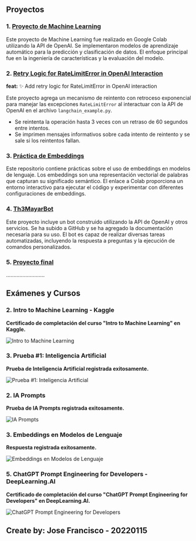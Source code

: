## Proyectos

### 1. [Proyecto de Machine Learning](https://colab.research.google.com/drive/12HeUni1xLzBpT8iDDgnKnYxaG1tXbDBN)

Este proyecto de Machine Learning fue realizado en Google Colab utilizando la API de OpenAI. Se implementaron modelos de aprendizaje automático para la predicción y clasificación de datos. El enfoque principal fue en la ingeniería de características y la evaluación del modelo.

### 2. [Retry Logic for RateLimitError in OpenAI Interaction](https://drive.google.com/file/d/14ZOAXXT3WxcAS6lTzzt5wqzmOp7pKnaa/view?usp=sharing)

**feat:** ✨ Add retry logic for RateLimitError in OpenAI interaction

Este proyecto agrega un mecanismo de reintento con retroceso exponencial para manejar las excepciones `RateLimitError` al interactuar con la API de OpenAI en el archivo `langchain_example.py`.

- Se reintenta la operación hasta 3 veces con un retraso de 60 segundos entre intentos.
- Se imprimen mensajes informativos sobre cada intento de reintento y se sale si los reintentos fallan.

### 3. [Práctica de Embeddings](https://github.com/Th3Mayar/embeddings_practice)

Este repositorio contiene prácticas sobre el uso de embeddings en modelos de lenguaje. Los embeddings son una representación vectorial de palabras que capturan su significado semántico. El enlace a Colab proporciona un entorno interactivo para ejecutar el código y experimentar con diferentes configuraciones de embeddings.

### 4. [Th3MayarBot](https://github.com/Th3Mayar/Th3MayarBot)

Este proyecto incluye un bot construido utilizando la API de OpenAI y otros servicios. Se ha subido a GitHub y se ha agregado la documentación necesaria para su uso. El bot es capaz de realizar diversas tareas automatizadas, incluyendo la respuesta a preguntas y la ejecución de comandos personalizados.

### 5. [Proyecto final]()

..........................

## Exámenes y Cursos

### 2. Intro to Machine Learning - Kaggle

**Certificado de completación del curso "Intro to Machine Learning" en Kaggle.**

![Intro to Machine Learning](https://github.com/user-attachments/assets/462e79c1-9282-47c5-ac52-9aa841b51e70)

### 3. Prueba #1: Inteligencia Artificial

**Prueba de Inteligencia Artificial registrada exitosamente.**

![Prueba #1: Inteligencia Artificial](https://github.com/user-attachments/assets/cf423d9f-c84a-4708-859e-4da13a0988f0)

### 2. IA Prompts

**Prueba de IA Prompts registrada exitosamente.**

![IA Prompts](https://github.com/user-attachments/assets/88c16569-b5ab-4b2a-85f1-a09895e7877f)

### 3. Embeddings en Modelos de Lenguaje

**Respuesta registrada exitosamente.**

![Embeddings en Modelos de Lenguaje](https://github.com/user-attachments/assets/fc39cee6-6afd-4ff2-b9bc-86bb097fee7f)

### 5. ChatGPT Prompt Engineering for Developers - DeepLearning.AI

**Certificado de completación del curso "ChatGPT Prompt Engineering for Developers" en DeepLearning.AI.**

![ChatGPT Prompt Engineering for Developers](https://github.com/user-attachments/assets/d22fd203-4941-4d6b-a422-cf032332afd4)

Create by: **Jose Francisco - 20220115**
---
